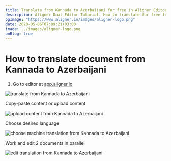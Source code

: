 ```yaml
---
title: Translate from Kannada to Azerbaijani for free in Aligner Editor
description: Aligner Dual Editor Tutorial. How to translate for free from Kannada to Azerbaijani. Aligner is multilingual document management platform. 
ogImage: "https://www.aligner.io/images/aligner-logo.png"
date: 2020-05-06T07:09:21+03:00
image: ../images/aligner-logo.png
onBlog: true
---
```


# How to translate document from Kannada to Azerbaijani

1. Go to editor at [app.aligner.io](https://app.aligner.io "Aligner App web page")

![translate from Kannada to Azerbaijani](../aligner-blank-editor.png "translate from Kannada to Azerbaijani")

Copy-paste content or upload content

![upload content from Kannada to Azerbaijani](../aligner-uploaded-document.png "upload content from Kannada to Azerbaijani")

Choose desired language

![choose machine translation from Kannada to Azerbaijani](../aligner-language-dropdown.png "choose machine translation from Kannada to Azerbaijani")

Work and edit 2 documents in parallel

![edit translation from Kannada to Azerbaijani](../aligner-double-sitded-editor.png "edit translation from Kannada to Azerbaijani")

